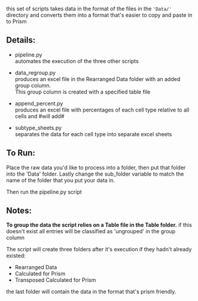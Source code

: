 this set of scripts takes data in the format of the files in the `'Data/' `directory and converts them into a format that's easier to
copy and paste in to Prism

## Details:

* pipeline.py  
automates the execution of the three other scripts

* data_regroup.py  
produces an excel file in the Rearranged Data folder with an added group column.  
This group column is created with a specified table file

* append_percent.py  
produces an excel file with percentages of each cell type relative to all cells and #will add#

* subtype_sheets.py  
separates the data for each cell type into separate excel sheets


## To Run:
Place the raw data you'd like to process into a folder, then put that folder
into the 'Data' folder. Lastly change the sub_folder variable to match the name of the 
folder that you put your data in. 


Then run the pipeline.py script

## Notes:
**To group the data the script relies on a Table file in the Table folder.**
if this doesn't exist all entries will be classified as 'ungrouped' in the
 group column

The script will create three folders after it's
execution if they hadn't already existed:
- Rearranged Data
- Calculated for Prism
- Transposed Calculated for Prism

the last folder will contain the data in the format that's prism friendly.
